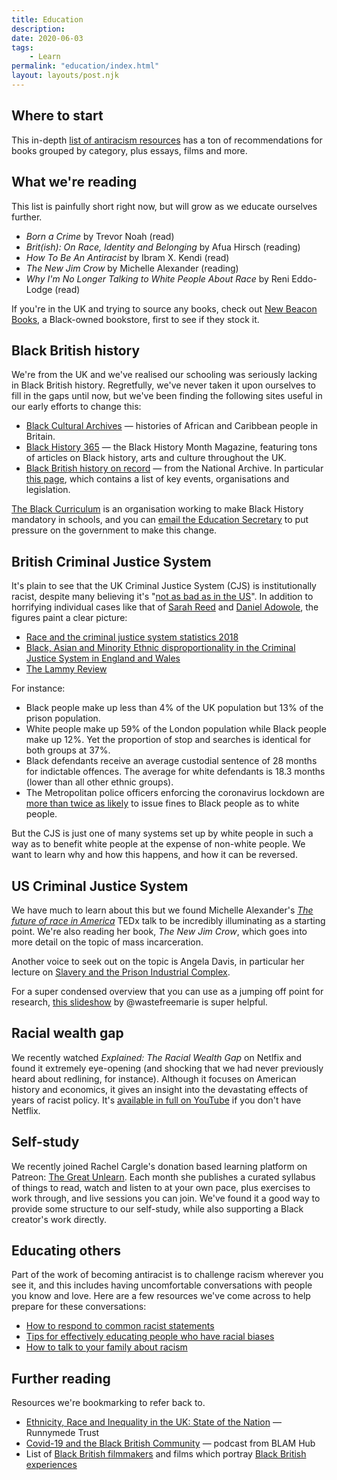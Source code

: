 ```yaml
---
title: Education
description: 
date: 2020-06-03
tags:
    - Learn
permalink: "education/index.html"
layout: layouts/post.njk
---
```


## Where to start

This in-depth [list of antiracism resources](https://docs.google.com/document/d/1hpub-jkm9cLzJWqZSsETqbE6tZ13Q0UbQz--vQ2avEc/preview?pru=AAABcqRsIpE*9uibTnB1bUpgGdZKJ7qPGg) has a ton of recommendations for books grouped by category, plus essays, films and more.

## What we're reading
This list is painfully short right now, but will grow as we educate ourselves further.

- *Born a Crime* by Trevor Noah (read)
- *Brit(ish): On Race, Identity and Belonging* by Afua Hirsch (reading)
- *How To Be An Antiracist* by Ibram X. Kendi (read)
- *The New Jim Crow* by Michelle Alexander (reading)
- *Why I'm No Longer Talking to White People About Race* by Reni Eddo-Lodge (read)

If you're in the UK and trying to source any books, check out [New Beacon Books](https://www.newbeaconbooks.com/), a Black-owned bookstore, first to see if they stock it. 

## Black British history
We're from the UK and we've realised our schooling was seriously lacking in Black British history. Regretfully, we've never taken it upon ourselves to fill in the gaps until now, but we've been finding the following sites useful in our early efforts to change this:

- [Black Cultural Archives](https://blackculturalarchives.org/) — histories of African and Caribbean people in Britain.
- [Black History 365](https://www.blackhistorymonth.org.uk/) — the Black History Month Magazine, featuring tons of articles on Black history, arts and culture throughout the UK.
- [Black British history on record](https://www.nationalarchives.gov.uk/black-history) — from the National Archive. In particular [this page](https://www.nationalarchives.gov.uk/help-with-your-research/research-guides/black-british-social-and-political-history-in-the-20th-century/), which contains a list of key events, organisations and legislation.

[The Black Curriculum](https://www.theblackcurriculum.com/) is an organisation working to make Black History mandatory in schools, and you can [email the Education Secretary](https://www.theblackcurriculum.com/action) to put pressure on the government to make this change.

## British Criminal Justice System
It's plain to see that the UK Criminal Justice System (CJS) is institutionally racist, despite many believing it's "[not as bad as in the US](https://www.youtube.com/watch?v=xn6t74KJoO8)". In addition to horrifying individual cases like that of [Sarah Reed](https://www.inquest.org.uk/sarah-reed-inquest-conclusions) and [Daniel Adowole](https://www.inquest.org.uk/daniel-adewole-conclusion), the figures paint a clear picture:

- [Race and the criminal justice system statistics 2018](https://www.gov.uk/government/statistics/race-and-the-criminal-justice-system-statistics-2018)
- [Black, Asian and Minority Ethnic disproportionality in the Criminal Justice System in England and Wales](https://assets.publishing.service.gov.uk/government/uploads/system/uploads/attachment_data/file/639261/bame-disproportionality-in-the-cjs.pdf)
- [The Lammy Review](https://assets.publishing.service.gov.uk/government/uploads/system/uploads/attachment_data/file/643001/lammy-review-final-report.pdf)

For instance:

- Black people make up less than 4% of the UK population but 13% of the prison population.
- White people make up 59% of the London population while Black people make up 12%. Yet the proportion of stop and searches is identical for both groups at 37%.
- Black defendants receive an average custodial sentence of 28 months for indictable offences. The average for white defendants is 18.3 months (lower than all other ethnic groups).
- The Metropolitan police officers enforcing the coronavirus lockdown are [more than twice as likely](https://www.theguardian.com/uk-news/2020/jun/03/met-police-twice-as-likely-to-fine-black-people-over-lockdown-breaches-research) to issue fines to Black people as to white people.

But the CJS is just one of many systems set up by white people in such a way as to benefit white people at the expense of non-white people. We want to learn why and how this happens, and how it can be reversed.

## US Criminal Justice System
We have much to learn about this but we found Michelle Alexander's *[The future of race in America](https://www.youtube.com/watch?v=SQ6H-Mz6hgw)* TEDx talk to be incredibly illuminating as a starting point. We're also reading her book, *The New Jim Crow*, which goes into more detail on the topic of mass incarceration.

Another voice to seek out on the topic is Angela Davis, in particular her lecture on [Slavery and the Prison Industrial Complex](https://www.youtube.com/watch?v=yQ2cC7LHMxA).

For a super condensed overview that you can use as a jumping off point for research, [this slideshow](https://www.instagram.com/p/CBVzdBJAqtG/) by @wastefreemarie is super helpful. 

## Racial wealth gap
We recently watched *Explained: The Racial Wealth Gap* on Netlfix and found it extremely eye-opening (and shocking that we had never previously heard about redlining, for instance). Although it focuses on American history and economics, it gives an insight into the devastating effects of years of racist policy. It's [available in full on YouTube](https://www.youtube.com/watch?v=Mqrhn8khGLM) if you don't have Netflix.

## Self-study
We recently joined Rachel Cargle's donation based learning platform on Patreon: [The Great Unlearn](https://www.patreon.com/thegreatunlearn). Each month she publishes a curated syllabus of things to read, watch and listen to at your own pace, plus exercises to work through, and live sessions you can join. We've found it a good way to provide some structure to our self-study, while also supporting a Black creator's work directly.

## Educating others
Part of the work of becoming antiracist is to challenge racism wherever you see it, and this includes having uncomfortable conversations with people you know and love. Here are a few resources we've come across to help prepare for these conversations:

- [How to respond to common racist statements](https://www.instagram.com/p/CBBTQ7kgT1S/)
- [Tips for effectively educating people who have racial biases](https://www.instagram.com/p/CBCA6o0J9tW/)
- [How to talk to your family about racism](https://www.instagram.com/p/CA-eKNfpmJu/)

## Further reading
Resources we're bookmarking to refer back to.

- [Ethnicity, Race and Inequality in the UK: State of the Nation](https://library.oapen.org/bitstream/handle/20.500.12657/22310/9781447351269.pdf?sequence=4&isAllowed=y&fbclid=IwAR0iNJ3YoJKvAxlAsakkW4o5tQljOviTyc4Aati5aPHMiFVYEjWP3VbomMM) — Runnymede Trust
- [Covid-19 and the Black British Community](https://blamcharity.com/our-podcast/) — podcast from BLAM Hub
- List of [Black British filmmakers](http://www.screenonline.org.uk/film/id/445627/) and films which portray [Black British experiences](https://www.bfi.org.uk/news-opinion/news-bfi/lists/10-great-black-british-films)